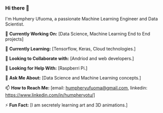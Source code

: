 ### Hi there 👋

<!--
**Humphery7/Humphery7** is a ✨ _special_ ✨ repository because its `README.md` (this file) appears on your GitHub profile.

Here are some ideas to get you started:

- 🔭 I’m currently working on ...
- 🌱 I’m currently learning ...
- 👯 I’m looking to collaborate on ...
- 🤔 I’m looking for help with ...
- 💬 Ask me about ...
- 📫 How to reach me: ...
- 😄 Pronouns: ...
- ⚡ Fun fact: ...
-->

I'm Humphery Ufuoma, a passionate Machine Learning Engineer and Data Scientist.

🔭 **Currently Working On:** [Data Science, Machine Learning End to End projects]

🌱 **Currently Learning:** [Tensorflow, Keras, Cloud technologies.]

👯 **Looking to Collaborate with:** [Andriod and web developers.]

🤔 **Looking for Help With:** [Raspberri Pi.]

💬 **Ask Me About:** [Data Science and Machine Learning concepts.]

📫 **How to Reach Me:** [email: humpheryufuoma@gmail.com, linkedin: https://www.linkedin.com/in/humpheryotu/]

⚡ **Fun Fact:** [I am secretely learning art and 3D animations.]

<!--
**[YourGitHubUsername]/[YourGitHubUsername]** is a ✨ _special_ ✨ repository because its `README.md` (this file) appears on your GitHub profile.
-->


